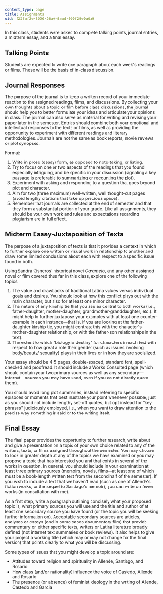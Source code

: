 ```yaml
---
content_type: page
title: Assignments
uid: f23faf2e-2656-38a0-8aad-960f29e0a0a9
---
```


In this class, students were asked to complete talking points, journal entries, a midterm essay, and a final essay.

Talking Points
--------------

Students are expected to write one paragraph about each week's readings or films. These will be the basis of in-class discussion.

Journal Responses
-----------------

The purpose of the journal is to keep a written record of your immediate reaction to the assigned readings, films, and discussions. By collecting your own thoughts about a topic or film before class discussions, the journal should help you to better formulate your ideas and articulate your opinions in class. The journal can also serve as material for writing and revising your paper later in the semester. Entries should combine both your emotional and intellectual responses to the texts or films, as well as providing the opportunity to experiment with different readings and literary methodologies. Journals are not the same as book reports, movie reviews or plot synopses.

Format:

1.  Write in prose (essay) form, as opposed to note-taking, or listing.
2.  Try to focus on one or two aspects of the readings that you found especially intriguing, and be specific in your discussion (signaling a key passage is preferable to summarizing or recounting the plot).
3.  Experiment with asking and responding to a question that goes beyond plot and character.
4.  Aim for two (three maximum) well-written, well thought-out pages (avoid lengthy citations that take up precious space).
5.  Remember that journals are collected at the end of semester and that they form a substantial portion of your grade. Like all assignments, they should be your own work and rules and expectations regarding plagiarism are in full effect.

Midterm Essay-Juxtaposition of Texts
------------------------------------

The purpose of a juxtaposition of texts is that it provides a context in which to further explore one written or visual work in relationship to another and draw some limited conclusions about each with respect to a specific issue found in both.

Using Sandra Cisneros' historical novel _Caramelo_, and any other assigned novel or film covered thus far in this class, explore one of the following topics:

1.  The value and drawbacks of traditional Latina values versus individual goals and desires. You should look at how this conflict plays out with the main character, but also for at least one minor character.
2.  The nature of any kinship tie that you see as central to both works (i.e., father-daughter, mother-daughter, grandmother-granddaughter, etc.). It might help to further juxtapose your examples with at least one counter-example in each instance—that is, if you are looking at the father-daughter kinship tie, you might contrast this with the character's mother-daughter relationship, or with the father-son relationships in the text).
3.  The extent to which "biology is destiny" for characters in each text with respect to how great a role their gender (such as issues involving body/beauty/ sexuality) plays in their lives or in how they are socialized.

Your essay should be 4-5 pages, double-spaced, standard font, spell-checked and proofread. It should include a Works Consulted page (which should contain your two primary sources as well as any secondary—Internet—sources you may have used, even if you do not directly quote them).

You should avoid long plot summaries, instead referring to specific episodes or moments that best illustrate your point whenever possible, just as you should not include lengthy set-off quotes, but opt instead for "key phrases" judiciously employed, i.e., when you want to draw attention to the precise way something is said or to the writing itself.

Final Essay
-----------

The final paper provides the opportunity to further research, write about and give a presentation on a topic of your own choice related to any of the writers, texts, or films assigned throughout the semester. You may choose to look in greater depth at any of the topics we have examined or you may propose a topic that has interested you and that exists in several of the works in question. In general, you should include in your examination at least three primary sources (memoirs, novels, films—at least one of which must be a book-length written text from the second half of the semester). If you wish to include a text that we haven't read (such as one of Allende's fiction works, or the sequel to Santiago's memoir), you can write on fewer works (in consultation with me).

As a first step, write a paragraph outlining concisely what your proposed topic is, what primary sources you will use and the title and author of at least one secondary source you have found (or the topic you will be seeking further information on). Acceptable secondary sources are articles, analyses or essays (and in some cases documentary film) that provide commentary on either specific texts, writers or Latina literature broadly defined (not internet text summaries or book reviews). It also helps to give your project a working title (which may or may not change for the final version) that points clearly to what you will be discussing.

Some types of issues that you might develop a topic around are:

*   Attitudes toward religion and spirituality in Allende, Santiago, and Rosario
*   How class (and/or nationality) influence the voice of Castedo, Allende and Rosario
*   The presence (or absence) of feminist ideology in the writing of Allende, Castedo and Garcia